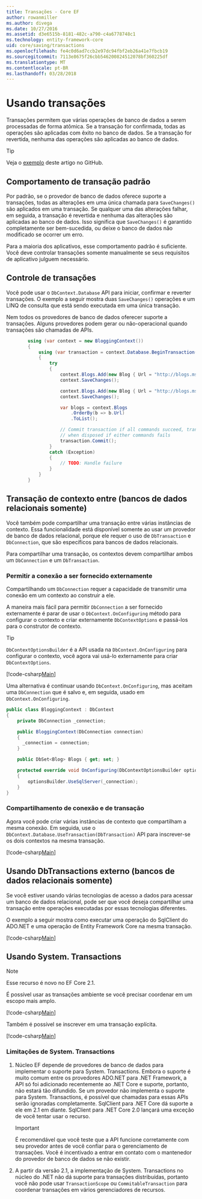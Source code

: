 ```yaml
---
title: Transações - Core EF
author: rowanmiller
ms.author: divega
ms.date: 10/27/2016
ms.assetid: d3e6515b-8181-482c-a790-c4a6778748c1
ms.technology: entity-framework-core
uid: core/saving/transactions
ms.openlocfilehash: fe4c0d6ad7ccb2e97dc94fbf2eb26a41e7fbcb19
ms.sourcegitcommit: 7113e8675f26cbb546200824512078bf360225df
ms.translationtype: MT
ms.contentlocale: pt-BR
ms.lasthandoff: 03/28/2018
---
```

# <a name="using-transactions"></a>Usando transações

Transações permitem que várias operações de banco de dados a serem processadas de forma atômica. Se a transação for confirmada, todas as operações são aplicadas com êxito no banco de dados. Se a transação for revertida, nenhuma das operações são aplicadas ao banco de dados.

> [!TIP]  
> Veja o [exemplo](https://github.com/aspnet/EntityFramework.Docs/tree/master/samples/core/Saving/Saving/Transactions/) deste artigo no GitHub.

## <a name="default-transaction-behavior"></a>Comportamento de transação padrão

Por padrão, se o provedor de banco de dados oferece suporte a transações, todas as alterações em uma única chamada para `SaveChanges()` são aplicados em uma transação. Se qualquer uma das alterações falhar, em seguida, a transação é revertida e nenhuma das alterações são aplicadas ao banco de dados. Isso significa que `SaveChanges()` é garantido completamente ser bem-sucedida, ou deixe o banco de dados não modificado se ocorrer um erro.

Para a maioria dos aplicativos, esse comportamento padrão é suficiente. Você deve controlar transações somente manualmente se seus requisitos de aplicativo julguem necessário.

## <a name="controlling-transactions"></a>Controle de transações

Você pode usar o `DbContext.Database` API para iniciar, confirmar e reverter transações. O exemplo a seguir mostra duas `SaveChanges()` operações e um LINQ de consulta que está sendo executada em uma única transação.

Nem todos os provedores de banco de dados oferecer suporte a transações. Alguns provedores podem gerar ou não-operacional quando transações são chamadas de APIs.

<!-- [!code-csharp[Main](samples/core/Saving/Saving/Transactions/ControllingTransaction/Sample.cs?highlight=3,17,18,19)] -->
``` csharp
        using (var context = new BloggingContext())
        {
            using (var transaction = context.Database.BeginTransaction())
            {
                try
                {
                    context.Blogs.Add(new Blog { Url = "http://blogs.msdn.com/dotnet" });
                    context.SaveChanges();

                    context.Blogs.Add(new Blog { Url = "http://blogs.msdn.com/visualstudio" });
                    context.SaveChanges();

                    var blogs = context.Blogs
                        .OrderBy(b => b.Url)
                        .ToList();

                    // Commit transaction if all commands succeed, transaction will auto-rollback
                    // when disposed if either commands fails
                    transaction.Commit();
                }
                catch (Exception)
                {
                    // TODO: Handle failure
                }
            }
        }
```

## <a name="cross-context-transaction-relational-databases-only"></a>Transação de contexto entre (bancos de dados relacionais somente)

Você também pode compartilhar uma transação entre várias instâncias de contexto. Essa funcionalidade está disponível somente ao usar um provedor de banco de dados relacional, porque ele requer o uso de `DbTransaction` e `DbConnection`, que são específicos para bancos de dados relacionais.

Para compartilhar uma transação, os contextos devem compartilhar ambos um `DbConnection` e um `DbTransaction`.

### <a name="allow-connection-to-be-externally-provided"></a>Permitir a conexão a ser fornecido externamente

Compartilhando um `DbConnection` requer a capacidade de transmitir uma conexão em um contexto ao construir a ele.

A maneira mais fácil para permitir `DbConnection` a ser fornecido externamente é parar de usar o `DbContext.OnConfiguring` método para configurar o contexto e criar externamente `DbContextOptions` e passá-los para o construtor de contexto.

> [!TIP]  
> `DbContextOptionsBuilder` é a API usada na `DbContext.OnConfiguring` para configurar o contexto, você agora vai usá-lo externamente para criar `DbContextOptions`.

[!code-csharp[Main](../../../samples/core/Saving/Saving/Transactions/SharingTransaction/Sample.cs?name=Context&highlight=3,4,5)]

Uma alternativa é continuar usando `DbContext.OnConfiguring`, mas aceitam uma `DbConnection` que é salvo e, em seguida, usado em `DbContext.OnConfiguring`.

``` csharp
public class BloggingContext : DbContext
{
    private DbConnection _connection;

    public BloggingContext(DbConnection connection)
    {
      _connection = connection;
    }

    public DbSet<Blog> Blogs { get; set; }

    protected override void OnConfiguring(DbContextOptionsBuilder optionsBuilder)
    {
        optionsBuilder.UseSqlServer(_connection);
    }
}
```

### <a name="share-connection-and-transaction"></a>Compartilhamento de conexão e de transação

Agora você pode criar várias instâncias de contexto que compartilham a mesma conexão. Em seguida, use o `DbContext.Database.UseTransaction(DbTransaction)` API para inscrever-se os dois contextos na mesma transação.

[!code-csharp[Main](../../../samples/core/Saving/Saving/Transactions/SharingTransaction/Sample.cs?name=Transaction&highlight=1,2,3,7,16,23,24,25)]

## <a name="using-external-dbtransactions-relational-databases-only"></a>Usando DbTransactions externo (bancos de dados relacionais somente)

Se você estiver usando várias tecnologias de acesso a dados para acessar um banco de dados relacional, pode ser que você deseja compartilhar uma transação entre operações executadas por essas tecnologias diferentes.

O exemplo a seguir mostra como executar uma operação do SqlClient do ADO.NET e uma operação de Entity Framework Core na mesma transação.

[!code-csharp[Main](../../../samples/core/Saving/Saving/Transactions/ExternalDbTransaction/Sample.cs?name=Transaction&highlight=4,10,21,26,27,28)]

## <a name="using-systemtransactions"></a>Usando System. Transactions

> [!NOTE]  
> Esse recurso é novo no EF Core 2.1.

É possível usar as transações ambiente se você precisar coordenar em um escopo mais amplo.

[!code-csharp[Main](../../../samples/core/Saving/Saving/Transactions/AmbientTransaction/Sample.cs?name=Transaction&highlight=1,24,25,26)]

Também é possível se inscrever em uma transação explícita.

[!code-csharp[Main](../../../samples/core/Saving/Saving/Transactions/CommitableTransaction/Sample.cs?name=Transaction&highlight=1,13,26,27,28)]

### <a name="limitations-of-systemtransactions"></a>Limitações de System. Transactions  

1. Núcleo EF depende de provedores de banco de dados para implementar o suporte para System. Transactions. Embora o suporte é muito comum entre os provedores ADO.NET para .NET Framework, a API só foi adicionado recentemente ao .NET Core e suporte, portanto, não estará tão difundido. Se um provedor não implementa o suporte para System. Transactions, é possível que chamadas para essas APIs serão ignoradas completamente. SqlClient para .NET Core dá suporte a ele em 2.1 em diante. SqlClient para .NET Core 2.0 lançará uma exceção de você tentar usar o recurso. 

   > [!IMPORTANT]  
   > É recomendável que você teste que a API funcione corretamente com seu provedor antes de você confiar para o gerenciamento de transações. Você é incentivado a entrar em contato com o mantenedor do provedor de banco de dados se não existir. 

2. A partir da versão 2.1, a implementação de System. Transactions no núcleo do .NET não dá suporte para transações distribuídas, portanto você não pode usar `TransactionScope` ou `CommitableTransaction` para coordenar transações em vários gerenciadores de recursos. 

